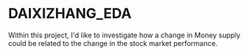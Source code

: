 # DAIXIZHANG_EDA
Within this project, I'd like to investigate how a change in Money supply could be related to the change in the stock market performance.
